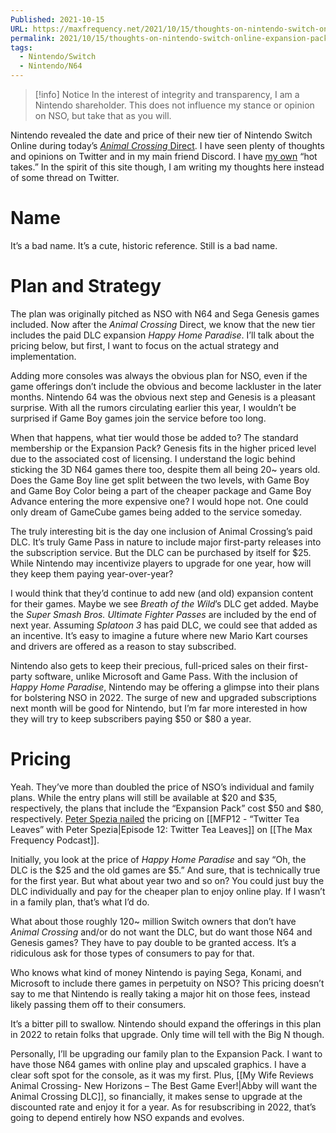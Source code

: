 ```yaml
---
Published: 2021-10-15
URL: https://maxfrequency.net/2021/10/15/thoughts-on-nintendo-switch-online-expansion-pack/
permalink: 2021/10/15/thoughts-on-nintendo-switch-online-expansion-pack/
tags:
  - Nintendo/Switch
  - Nintendo/N64
---
```

> [!info] Notice
> In the interest of integrity and transparency, I am a Nintendo shareholder. This does not influence my stance or opinion on NSO, but take that as you will.

Nintendo revealed the date and price of their new tier of Nintendo Switch Online during today’s [*Animal Crossing* Direct](https://www.youtube.com/watch?v=g6LdBAbT1Xw). I have seen plenty of thoughts and opinions on Twitter and in my main friend Discord. I have [my own](https://twitter.com/MaxRoberts143/status/1449023799702212613) “hot takes.” In the spirit of this site though, I am writing my thoughts here instead of some thread on Twitter.
# Name

It’s a bad name. It’s a cute, historic reference. Still is a bad name.
# Plan and Strategy

The plan was originally pitched as NSO with N64 and Sega Genesis games included. Now after the *Animal Crossing* Direct, we know that the new tier includes the paid DLC expansion *Happy Home Paradise*. I’ll talk about the pricing below, but first, I want to focus on the actual strategy and implementation.

Adding more consoles was always the obvious plan for NSO, even if the game offerings don’t include the obvious and become lackluster in the later months. Nintendo 64 was the obvious next step and Genesis is a pleasant surprise. With all the rumors circulating earlier this year, I wouldn’t be surprised if Game Boy games join the service before too long.

When that happens, what tier would those be added to? The standard membership or the Expansion Pack? Genesis fits in the higher priced level due to the associated cost of licensing. I understand the logic behind sticking the 3D N64 games there too, despite them all being 20~ years old. Does the Game Boy line get split between the two levels, with Game Boy and Game Boy Color being a part of the cheaper package and Game Boy Advance entering the more expensive one? I would hope not. One could only dream of GameCube games being added to the service someday.

The truly interesting bit is the day one inclusion of Animal Crossing’s paid DLC. It’s truly Game Pass in nature to include major first-party releases into the subscription service. But the DLC can be purchased by itself for $25. While Nintendo may incentivize players to upgrade for one year, how will they keep them paying year-over-year?

I would think that they’d continue to add new (and old) expansion content for their games. Maybe we see *Breath of the Wild*’s DLC get added. Maybe the *Super Smash Bros. Ultimate Fighter Passes* are included by the end of next year. Assuming *Splatoon 3* has paid DLC, we could see that added as an incentive. It’s easy to imagine a future where new Mario Kart courses and drivers are offered as a reason to stay subscribed.

Nintendo also gets to keep their precious, full-priced sales on their first-party software, unlike Microsoft and Game Pass. With the inclusion of *Happy Home Paradise*, Nintendo may be offering a glimpse into their plans for bolstering NSO in 2022. The surge of new and upgraded subscriptions next month will be good for Nintendo, but I’m far more interested in how they will try to keep subscribers paying $50 or $80 a year.
# Pricing
Yeah. They’ve more than doubled the price of NSO’s individual and family plans. While the entry plans will still be available at $20 and $35, respectively, the plans that include the “Expansion Pack” cost $50 and $80, respectively. [Peter Spezia nailed](https://twitter.com/MaxRoberts143/status/1449029751037956118) the pricing on [[MFP12 - “Twitter Tea Leaves” with Peter Spezia|Episode 12: Twitter Tea Leaves]] on [[The Max Frequency Podcast]].

Initially, you look at the price of *Happy Home Paradise* and say “Oh, the DLC is the $25 and the old games are $5.” And sure, that is technically true for the first year. But what about year two and so on? You could just buy the DLC individually and pay for the cheaper plan to enjoy online play. If I wasn’t in a family plan, that’s what I’d do.

What about those roughly 120~ million Switch owners that don’t have *Animal Crossing* and/or do not want the DLC, but do want those N64 and Genesis games? They have to pay double to be granted access. It’s a ridiculous ask for those types of consumers to pay for that.

Who knows what kind of money Nintendo is paying Sega, Konami, and Microsoft to include there games in perpetuity on NSO? This pricing doesn’t say to me that Nintendo is really taking a major hit on those fees, instead likely passing them off to their consumers.

It’s a bitter pill to swallow. Nintendo should expand the offerings in this plan in 2022 to retain folks that upgrade. Only time will tell with the Big N though.

Personally, I’ll be upgrading our family plan to the Expansion Pack. I want to have those N64 games with online play and upscaled graphics. I have a clear soft spot for the console, as it was my first. Plus, [[My Wife Reviews Animal Crossing- New Horizons – The Best Game Ever!|Abby will want the Animal Crossing DLC]], so financially, it makes sense to upgrade at the discounted rate and enjoy it for a year. As for resubscribing in 2022, that’s going to depend entirely how NSO expands and evolves.